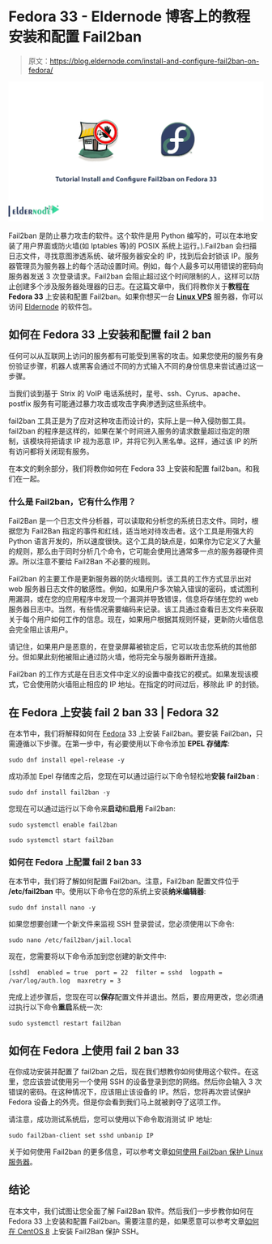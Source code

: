 # Fedora 33 - Eldernode 博客上的教程安装和配置 Fail2ban

> 原文：<https://blog.eldernode.com/install-and-configure-fail2ban-on-fedora/>

![Tutorial Install and Configure Fail2ban on Fedora 33](img/843a78382c857c829ef94bdbf0e7b961.png)

Fail2ban 是防止暴力攻击的软件。这个软件是用 Python 编写的，可以在本地安装了用户界面或防火墙(如 Iptables 等)的 POSIX 系统上运行。).Fail2ban 会扫描日志文件，寻找意图渗透系统、破坏服务器安全的 IP，找到后会封锁该 IP。服务器管理员为服务器上的每个活动设置时间。例如，每个人最多可以用错误的密码向服务器发送 3 次登录请求。Fail2ban 会阻止超过这个时间限制的人，这样可以防止创建多个涉及服务器处理器的日志。在这篇文章中，我们将教你关于**教程在 Fedora 33** 上安装和配置 Fail2ban。如果你想买一台 **[Linux VPS](https://eldernode.com/linux-vps/)** 服务器，你可以访问 [Eldernode](https://eldernode.com/) 的软件包。

## **如何在 Fedora 33** 上安装和配置 fail 2 ban

任何可以从互联网上访问的服务都有可能受到黑客的攻击。如果您使用的服务有身份验证步骤，机器人或黑客会通过不同的方式输入不同的身份信息来尝试通过这一步骤。

当我们谈到基于 Strix 的 VoIP 电话系统时，星号、ssh、Cyrus、apache、postfix 服务有可能通过暴力攻击或攻击字典渗透到这些系统中。

fail2ban 工具正是为了应对这种攻击而设计的，实际上是一种入侵防御工具。fail2ban 的程序是这样的，如果在某个时间进入服务的请求数量超过指定的限制，该模块将把请求 IP 视为恶意 IP，并将它列入黑名单。这样，通过该 IP 的所有访问都将关闭现有服务。

在本文的剩余部分，我们将教你如何在 Fedora 33 上安装和配置 fail2ban。和我们在一起。

### 什么是 Fail2ban，它有什么作用？

Fail2Ban 是一个日志文件分析器，可以读取和分析您的系统日志文件。同时，根据您为 Fail2Ban 指定的事件和红线，适当地对待攻击者。这个工具是用强大的 Python 语言开发的，所以速度很快。这个工具的缺点是，如果你为它定义了大量的规则，那么由于同时分析几个命令，它可能会使用比通常多一点的服务器硬件资源。所以注意不要给 Fail2Ban 不必要的规则。

Fail2ban 的主要工作是更新服务器的防火墙规则。该工具的工作方式显示出对 web 服务器日志文件的敏感性。例如，如果用户多次输入错误的密码，或试图利用漏洞，或在您的应用程序中发现一个漏洞并导致错误，信息将存储在您的 web 服务器日志中。当然，有些情况需要编码来记录。该工具通过查看日志文件来获取关于每个用户如何工作的信息。现在，如果用户根据其规则怀疑，更新防火墙信息会完全阻止该用户。

请记住，如果用户是恶意的，在登录屏幕被锁定后，它可以攻击您系统的其他部分。但如果此刻他被阻止通过防火墙，他将完全与服务器断开连接。

Fail2ban 的工作方式是在日志文件中定义的设置中查找它的模式。如果发现该模式，它会使用防火墙阻止相应的 IP 地址。在指定的时间过后，移除此 IP 的封锁。

## **在 Fedora 上安装 fail 2 ban 33 | Fedora 32**

在本节中，我们将解释如何在 [Fedora](https://blog.eldernode.com/install-fedora-on-virtualbox/) 33 上安装 Fail2ban。要安装 Fail2ban，只需遵循以下步骤。在第一步中，有必要使用以下命令添加 **EPEL 存储库**:

```
sudo dnf install epel-release -y
```

成功添加 Epel 存储库之后，您现在可以通过运行以下命令轻松地**安装 fail2ban** :

```
sudo dnf install fail2ban -y
```

您现在可以通过运行以下命令来**启动**和**启用** Fail2ban:

```
sudo systemctl enable fail2ban
```

```
sudo systemctl start fail2ban
```

### **如何在 Fedora 上配置 fail 2 ban 33**

在本节中，我们将了解如何配置 Fail2ban。注意，Fail2ban 配置文件位于 **/etc/fail2ban** 中。使用以下命令在您的系统上安装**纳米编辑器**:

```
sudo dnf install nano -y
```

如果您想要创建一个新文件来监视 SSH 登录尝试，您必须使用以下命令:

```
sudo nano /etc/fail2ban/jail.local
```

现在，您需要将以下命令添加到您创建的新文件中:

```
[sshd]  enabled = true  port = 22  filter = sshd  logpath = /var/log/auth.log  maxretry = 3
```

完成上述步骤后，您现在可以**保存**配置文件并退出。然后，要应用更改，您必须通过执行以下命令**重启**系统一次:

```
sudo systemctl restart fail2ban
```

## **如何在 Fedora 上使用 fail 2 ban 33**

在你成功安装并配置了 fail2ban 之后，现在我们想教你如何使用这个软件。在这里，您应该尝试使用另一个使用 SSH 的设备登录到您的网络。然后你会输入 3 次错误的密码。在这种情况下，应该阻止该设备的 IP。然后，您将再次尝试保护 Fedora 设备上的外壳。但是你会看到我们马上就被剥夺了这项工作。

请注意，成功测试系统后，您可以使用以下命令取消测试 IP 地址:

```
sudo fail2ban-client set sshd unbanip IP
```

关于如何使用 Fail2ban 的更多信息，可以参考文章[如何使用 Fail2ban 保护 Linux 服务器](https://blog.eldernode.com/fail2ban-secure-linux-server/)。

## 结论

在本文中，我们试图让您全面了解 Fail2Ban 软件。然后我们一步步教你如何在 Fedora 33 上安装和配置 Fail2ban。需要注意的是，如果愿意可以参考文章[如何在 CentOS 8](https://blog.eldernode.com/install-fail2ban-centos-8/) 上安装 Fail2Ban 保护 SSH。